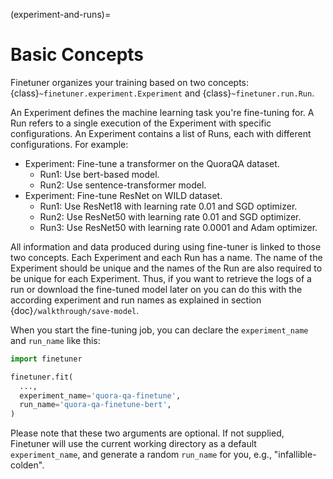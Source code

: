 (experiment-and-runs)=
# Basic Concepts

Finetuner organizes your training based on two concepts: 
{class}`~finetuner.experiment.Experiment` and {class}`~finetuner.run.Run`.

An Experiment defines the machine learning task you're fine-tuning for.
A Run refers to a single execution of the Experiment with specific configurations.
An Experiment contains a list of Runs, each with different configurations. 
For example:

+ Experiment: Fine-tune a transformer on the QuoraQA dataset.
  - Run1: Use bert-based model.
  - Run2: Use sentence-transformer model.
+ Experiment: Fine-tune ResNet on WILD dataset.
  - Run1: Use ResNet18 with learning rate 0.01 and SGD optimizer.
  - Run2: Use ResNet50 with learning rate 0.01 and SGD optimizer.
  - Run3: Use ResNet50 with learning rate 0.0001 and Adam optimizer.

All information and data produced during using fine-tuner is linked to those two concepts.
Each Experiment and each Run has a name.
The name of the Experiment should be unique and the names of the Run are also required
to be unique for each Experiment.
Thus, if you want to retrieve the logs of a run or download the fine-tuned model later
on you can do this with the according experiment and run names as explained in section
{doc}`/walkthrough/save-model`.

When you start the fine-tuning job, you can declare the `experiment_name` and `run_name` like this:

```python
import finetuner

finetuner.fit(
  ...,
  experiment_name='quora-qa-finetune',
  run_name='quora-qa-finetune-bert',
)
```

Please note that these two arguments are optional.
If not supplied,
Finetuner will use the current working directory as a default `experiment_name`,
and generate a random `run_name` for you, e.g., "infallible-colden".